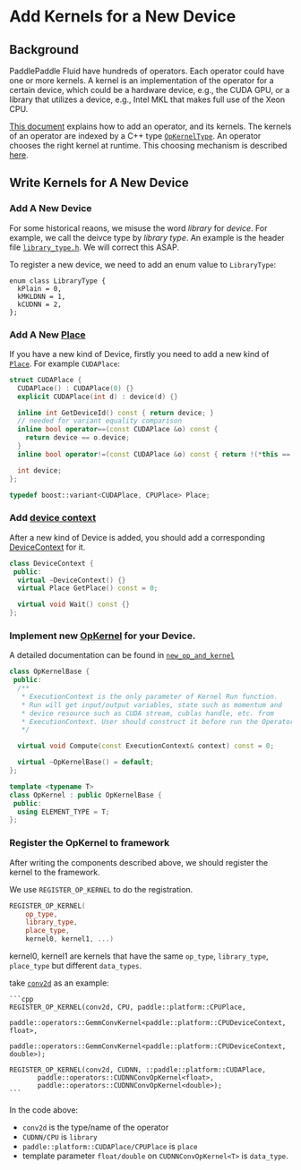 # Add Kernels for a New Device

## Background

PaddlePaddle Fluid have hundreds of operators.  Each operator could have one or more kernels.  A kernel is an implementation of the operator for a certain device, which could be a hardware device, e.g., the CUDA GPU, or a library that utilizes a device, e.g., Intel MKL that makes full use of the Xeon CPU.

[This document](https://github.com/PaddlePaddle/Paddle/blob/develop/doc/fluid/dev/new_op_en.md) explains how to add an operator, and its kernels.  The kernels of an operator are indexed by a C++ type [`OpKernelType`](https://github.com/PaddlePaddle/Paddle/blob/develop/doc/fluid/design/multi_devices/operator_kernel_type.md).  An operator chooses the right kernel at runtime.  This choosing mechanism is described [here](https://github.com/PaddlePaddle/Paddle/blob/develop/doc/fluid/design/execution/switch.md).

## Write Kernels for A New Device

### Add A New Device

  For some historical reaons, we misuse the word *library* for *device*.  For example, we call the deivce type by *library type*.  An example is the header file [`library_type.h`](https://github.com/PaddlePaddle/Paddle/blob/develop/paddle/fluid/framework/library_type.h#L24).  We will correct this ASAP.

To register a new device, we need to add an enum value to `LibraryType`:

```
enum class LibraryType {
  kPlain = 0,
  kMKLDNN = 1,
  kCUDNN = 2,
};
```


### Add A New [Place](https://github.com/PaddlePaddle/Paddle/blob/develop/paddle/fluid/platform/place.h#L53)

If you have a new kind of Device, firstly you need to add a new kind of [`Place`](https://github.com/PaddlePaddle/Paddle/blob/develop/paddle/fluid/platform/place.h#L53). For example `CUDAPlace`:

```cpp
struct CUDAPlace {
  CUDAPlace() : CUDAPlace(0) {}
  explicit CUDAPlace(int d) : device(d) {}

  inline int GetDeviceId() const { return device; }
  // needed for variant equality comparison
  inline bool operator==(const CUDAPlace &o) const {
    return device == o.device;
  }
  inline bool operator!=(const CUDAPlace &o) const { return !(*this == o); }

  int device;
};

typedef boost::variant<CUDAPlace, CPUPlace> Place;
```

### Add [device context]((https://github.com/PaddlePaddle/Paddle/blob/develop/paddle/fluid/platform/device_context.h#L37))
After a new kind of Device is added, you should add a corresponding [DeviceContext](https://github.com/PaddlePaddle/Paddle/blob/develop/paddle/fluid/platform/device_context.h#L37) for it.

```cpp
class DeviceContext {
 public:
  virtual ~DeviceContext() {}
  virtual Place GetPlace() const = 0;

  virtual void Wait() const {}
};
```

### Implement new [OpKernel](https://github.com/PaddlePaddle/Paddle/blob/develop/paddle/fluid/framework/operator.h#L351) for your Device.

A detailed documentation can be found in [`new_op_and_kernel`](https://github.com/PaddlePaddle/Paddle/blob/develop/doc/fluid/dev/new_op_en.md)

```cpp
class OpKernelBase {
 public:
  /**
   * ExecutionContext is the only parameter of Kernel Run function.
   * Run will get input/output variables, state such as momentum and
   * device resource such as CUDA stream, cublas handle, etc. from
   * ExecutionContext. User should construct it before run the Operator.
   */

  virtual void Compute(const ExecutionContext& context) const = 0;

  virtual ~OpKernelBase() = default;
};

template <typename T>
class OpKernel : public OpKernelBase {
 public:
  using ELEMENT_TYPE = T;
};
```


### Register the OpKernel to framework

After writing the components described above, we should register the kernel to the framework.

We use `REGISTER_OP_KERNEL` to do the registration.

```cpp
REGISTER_OP_KERNEL(
	op_type,
	library_type,
	place_type,
	kernel0, kernel1, ...)
```

kernel0, kernel1 are kernels that have the same `op_type`, `library_type`, `place_type` but different `data_types`.

take [`conv2d`]((https://github.com/PaddlePaddle/Paddle/blob/develop/paddle/fluid/operators/conv_cudnn_op.cu.cc#L318)) as an example:

	```cpp
	REGISTER_OP_KERNEL(conv2d, CPU, paddle::platform::CPUPlace,
    		paddle::operators::GemmConvKernel<paddle::platform::CPUDeviceContext, float>,
    		paddle::operators::GemmConvKernel<paddle::platform::CPUDeviceContext, double>);

	REGISTER_OP_KERNEL(conv2d, CUDNN, ::paddle::platform::CUDAPlace,
	       paddle::operators::CUDNNConvOpKernel<float>,
	       paddle::operators::CUDNNConvOpKernel<double>);
	```

In the code above:

 - `conv2d` is the type/name of the operator
 - `CUDNN/CPU` is `library`
 - `paddle::platform::CUDAPlace/CPUPlace` is `place`
 - template parameter `float/double` on `CUDNNConvOpKernel<T>` is `data_type`.

